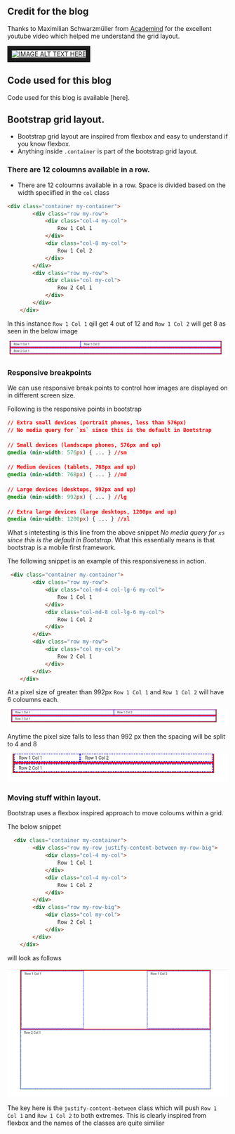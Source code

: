 ## Credit for the blog

Thanks to Maximilian Schwarzmüller from [Academind](https://academind.com/) for the excellent youtube video which helped me understand the grid layout. 

<a href="https://www.youtube.com/watch?v=qmPmwdshCMw
" target="_blank"><img src="http://img.youtube.com/vi/qmPmwdshCMw/0.jpg" 
alt="IMAGE ALT TEXT HERE" width="240" height="180" border="10" /></a>

## Code used for this blog

 Code used for this blog is available [here]. 
## Bootstrap grid layout.

- Bootstrap grid layout are inspired from flexbox and easy to understand if you know flexbox. 
- Anything inside `.container` is part of the bootstrap grid layout.

### There are 12 coloumns available in a row. 

- There are 12 coloumns available in a row. Space is divided based on the width speciified in the `col` class

```html
<div class="container my-container">
        <div class="row my-row">
            <div class="col-4 my-col">
                Row 1 Col 1
            </div>
            <div class="col-8 my-col">
                Row 1 Col 2
            </div>
        </div>
        <div class="row my-row">
            <div class="col my-col">
                Row 2 Col 1
            </div>
        </div>
    </div>
```

In this instance `Row 1 Col 1` qill get 4 out of 12 and `Row 1 Col 2` will get 8 as seen in the below image

![alt text](ss_01.png "Logo Title Text 1")

### Responsive breakpoints

We can use responsive break points to control how images are displayed on in different screen size. 

Following is the responsive points in bootstrap

```css
// Extra small devices (portrait phones, less than 576px)
// No media query for `xs` since this is the default in Bootstrap

// Small devices (landscape phones, 576px and up)
@media (min-width: 576px) { ... } //sm

// Medium devices (tablets, 768px and up)
@media (min-width: 768px) { ... } //md

// Large devices (desktops, 992px and up)
@media (min-width: 992px) { ... } //lg

// Extra large devices (large desktops, 1200px and up)
@media (min-width: 1200px) { ... } //xl
```

What s intetesting is this line from the above snippet _No media query for `xs` since this is the default in Bootstrap_. What this essentially means is that bootstrap is a mobile first framework. 

The following snippet is an example of this responsiveness in action. 

```html
 <div class="container my-container">
        <div class="row my-row">
            <div class="col-md-4 col-lg-6 my-col">
                Row 1 Col 1
            </div>
            <div class="col-md-8 col-lg-6 my-col">
                Row 1 Col 2
            </div>
        </div>
        <div class="row my-row">
            <div class="col my-col">
                Row 2 Col 1
            </div>
        </div>
    </div>
```

At a pixel size of greater than 992px `Row 1 Col 1` and `Row 1 Col 2` will have 6 coloumns each. 

![alt text](ss_02.png "6-6 split")

Anytime the pixel size falls to less than 992 px then the spacing will be split to 4 and 8

![alt text](ss_03.png "4-8 split")

### Moving stuff within layout. 

Bootstrap uses a flexbox inspired approach to move coloums within a grid. 

The below snippet 

```html
  <div class="container my-container">
        <div class="row my-row justify-content-between my-row-big">
            <div class="col-4 my-col">
                Row 1 Col 1
            </div>
            <div class="col-4 my-col">
                Row 1 Col 2
            </div>
        </div>
        <div class="row my-row-big">
            <div class="col my-col">
                Row 2 Col 1
            </div>
        </div>
    </div>
```

will look as follows


![alt text](ss_04.png "justify-content-between")

The key here is the `justify-content-between` class which will push `Row 1 Col 1` and `Row 1 Col 2` to both extremes. This is clearly inspired from flexbox and the names of the classes are quite similiar



